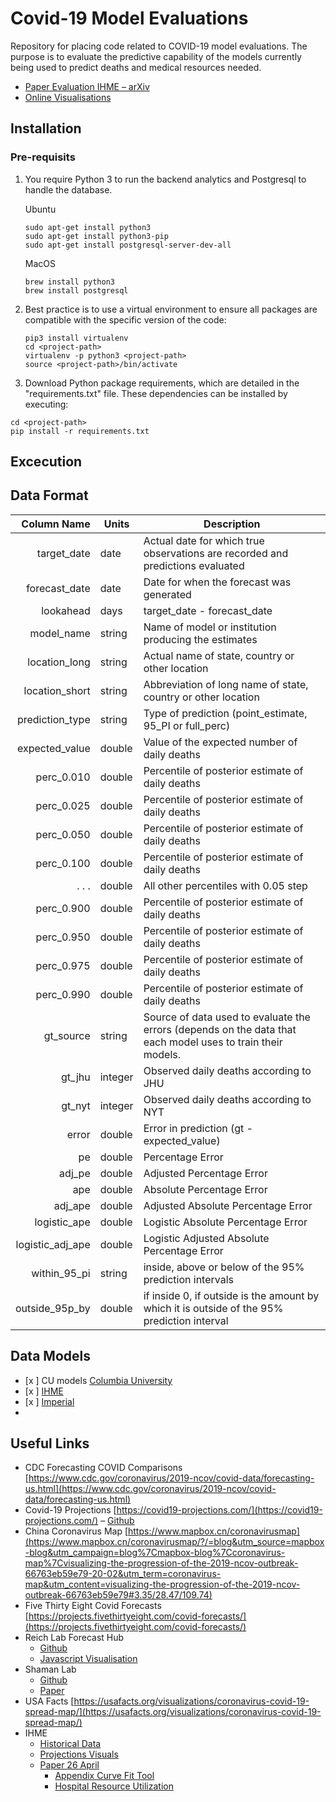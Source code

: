 # Covid-19 Model Evaluations
Repository for placing code related to COVID-19 model evaluations. The purpose is to evaluate the predictive capability
of the models currently being used to predict deaths and medical resources needed.

- [Paper Evaluation IHME – arXiv](https://arxiv.org/abs/2004.04734)
- [Online Visualisations](http://covid-paper-front.s3-website-ap-southeast-2.amazonaws.com)


## Installation

### Pre-requisits

1) You require Python 3 to run the backend analytics and Postgresql to handle the database.
    
    Ubuntu
    ```
    sudo apt-get install python3
    sudo apt-get install python3-pip
    sudo apt-get install postgresql-server-dev-all
    ```
    
    MacOS
    ```
    brew install python3
    brew install postgresql
    ```
   
2) Best practice is to use a virtual environment to ensure all packages are compatible with the specific version of the code:

    ```
    pip3 install virtualenv
    cd <project-path>
    virtualenv -p python3 <project-path>
    source <project-path>/bin/activate
    ```

3) Download Python package requirements, which are detailed in the "requirements.txt" file. These
dependencies can be installed by executing:

```
cd <project-path>
pip install -r requirements.txt
```

## Excecution

## Data Format

| Column Name      |  Units | Description           |
| ----------------:|-----------------------| ----- |
| target_date      | date | Actual date for which true observations are recorded and predictions evaluated |
| forecast_date    | date | Date for when the forecast was generated |
| lookahead        | days | target_date - forecast_date |
| model_name       | string | Name of model or institution producing the estimates | 
| location_long    | string | Actual name of state, country or other location |
| location_short   | string | Abbreviation of long name of state, country or other location |
| prediction_type  | string | Type of prediction (point_estimate, 95_PI or full_perc) | 
| expected_value   | double | Value of the expected number of daily deaths | 
| perc_0.010       | double | Percentile of posterior estimate of daily deaths | 
| perc_0.025       | double | Percentile of posterior estimate of daily deaths |
| perc_0.050       | double | Percentile of posterior estimate of daily deaths | 
| perc_0.100       | double | Percentile of posterior estimate of daily deaths | 
| . . .            | double | All other percentiles with 0.05 step | 
| perc_0.900       | double | Percentile of posterior estimate of daily deaths | 
| perc_0.950       | double | Percentile of posterior estimate of daily deaths | 
| perc_0.975       | double | Percentile of posterior estimate of daily deaths | 
| perc_0.990       | double | Percentile of posterior estimate of daily deaths | 
| gt_source        | string | Source of data used to evaluate the errors (depends on the data that each model uses to train their models.
| gt_jhu           | integer | Observed daily deaths according to JHU |
| gt_nyt           | integer | Observed daily deaths according to NYT | 
| error            | double | Error in prediction (gt - expected_value) |
| pe               | double | Percentage Error |
| adj_pe           | double | Adjusted Percentage Error |
| ape              | double | Absolute Percentage Error |
| adj_ape          | double | Adjusted Absolute Percentage Error |
| logistic_ape     | double | Logistic Absolute Percentage Error |
| logistic_adj_ape | double | Logistic Adjusted Absolute Percentage Error |
| within_95_pi     | string | inside, above or below of the 95% prediction intervals |
| outside_95p_by   | double | if inside 0, if outside is the amount by which it is outside of the 95% prediction interval |

## Data Models
- [x ] CU models [Columbia University](https://github.com/shaman-lab/COVID-19Projection)
- [x ] [IHME](https://covid19.healthdata.org/united-states-of-america)
- [x ]  [Imperial](https://github.com/sangeetabhatia03/covid19-short-term-forecasts)
- 
## Useful Links

- CDC Forecasting COVID Comparisons [https://www.cdc.gov/coronavirus/2019-ncov/covid-data/forecasting-us.html](https://www.cdc.gov/coronavirus/2019-ncov/covid-data/forecasting-us.html)
- Covid-19 Projections [https://covid19-projections.com/](https://covid19-projections.com/) – [Github](https://github.com/youyanggu/covid19_projections)
- China Coronavirus Map [https://www.mapbox.cn/coronavirusmap](https://www.mapbox.cn/coronavirusmap/?/=blog&utm_source=mapbox-blog&utm_campaign=blog%7Cmapbox-blog%7Ccoronavirus-map%7Cvisualizing-the-progression-of-the-2019-ncov-outbreak-66763eb59e79-20-02&utm_term=coronavirus-map&utm_content=visualizing-the-progression-of-the-2019-ncov-outbreak-66763eb59e79#3.35/28.47/109.74)
- Five Thirty Eight Covid Forecasts [https://projects.fivethirtyeight.com/covid-forecasts/](https://projects.fivethirtyeight.com/covid-forecasts/)
- Reich Lab Forecast Hub 
    - [Github](https://github.com/reichlab/covid19-forecast-hub)
    - [Javascript Visualisation](http://reichlab.io/d3-foresight/)
- Shaman Lab
    - [Github](https://github.com/shaman-lab/COVID-19Projection)
    - [Paper](https://www.medrxiv.org/content/10.1101/2020.03.21.20040303v2.full.pdf)
- USA Facts [https://usafacts.org/visualizations/coronavirus-covid-19-spread-map/](https://usafacts.org/visualizations/coronavirus-covid-19-spread-map/)
- IHME
    - [Historical Data](http://www.healthdata.org/covid/data-downloads)
    - [Projections Visuals](https://covid19.healthdata.org/united-states-of-america)
    - [Paper 26 April](https://www.medrxiv.org/content/10.1101/2020.04.21.20074732v1.full.pdf)
        - [Appendix Curve Fit Tool](https://www.medrxiv.org/content/medrxiv/suppl/2020/04/25/2020.04.21.20074732.DC1/2020.04.21.20074732-2.pdf)
        - [Hospital Resource Utilization](https://www.medrxiv.org/content/medrxiv/suppl/2020/04/25/2020.04.21.20074732.DC1/2020.04.21.20074732-1.pdf)
